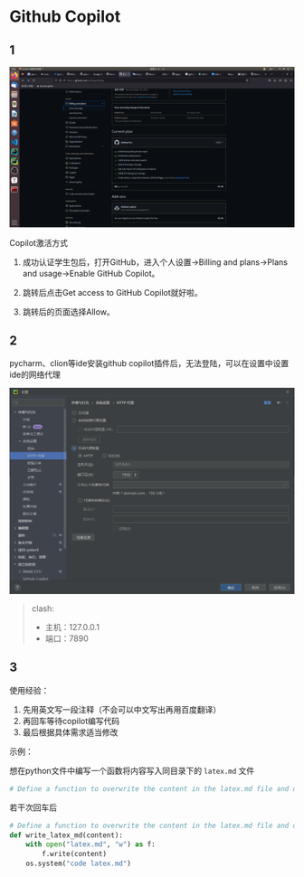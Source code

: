 # Github Copilot

## 1

![github_copilot](../images/github_copilot.png)

Copilot激活方式

1. 成功认证学生包后，打开GitHub，进入个人设置->Billing and plans->Plans and usage->Enable GitHub Copilot。

2. 跳转后点击Get access to GitHub Copilot就好啦。

3. 跳转后的页面选择Allow。 

## 2

pycharm、clion等ide安装github copilot插件后，无法登陆，可以在设置中设置ide的网络代理

![pycharm_proxy](../images/pycharm_proxy.png)

>clash:
>
>-   主机：127.0.0.1
>-   端口：7890

## 3

使用经验：

1.   先用英文写一段注释（不会可以中文写出再用百度翻译）
2.   再回车等待copilot编写代码
3.   最后根据具体需求适当修改

示例：

想在python文件中编写一个函数将内容写入同目录下的 `latex.md` 文件

```python
# Define a function to overwrite the content in the latex.md file and open it with VSCode
```

若干次回车后

```python
# Define a function to overwrite the content in the latex.md file and open it with VSCode
def write_latex_md(content):
    with open("latex.md", "w") as f:
        f.write(content)
    os.system("code latex.md")
```